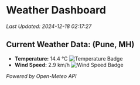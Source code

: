 
# Weather Dashboard

_Last Updated: 2024-12-18 02:17:27_

## Current Weather Data: (Pune, MH)
- **Temperature:** 14.4 °C ![Temperature Badge](https://img.shields.io/badge/Temperature-Low%20Temp-blue)
- **Wind Speed:** 2.9 km/h ![Wind Speed Badge](https://img.shields.io/badge/Wind%20Speed-Low%20Wind-blue)

*Powered by Open-Meteo API*
